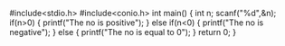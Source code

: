 #include<stdio.h>
#include<conio.h>
int main()
{
int n;
scanf("%d",&n);
if(n>0)
{
 printf("The no is positive");
}
else if(n<0)
{
 printf("The no is negative");
}
else
{
 printf("The no is equal to 0");
}
return 0;
}
